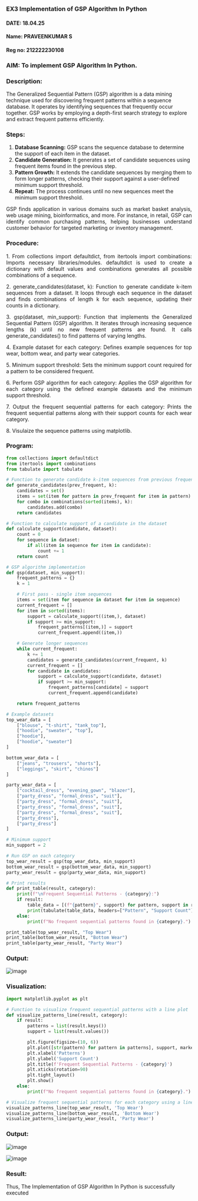 ### EX3 Implementation of GSP Algorithm In Python
#### DATE: 18.04.25
#### Name: PRAVEENKUMAR S
#### Reg no: 212222230108

### AIM: To implement GSP Algorithm In Python.
### Description:
The Generalized Sequential Pattern (GSP) algorithm is a data mining technique used for discovering frequent patterns within a sequence database. It operates by identifying sequences that frequently occur together. GSP works by employing a depth-first search strategy to explore and extract frequent patterns efficiently.
### Steps:
1. <strong>Database Scanning:</strong> GSP scans the sequence database to determine the support of each item in the dataset.
2. <strong>Candidate Generation:</strong> It generates a set of candidate sequences using frequent items found in the previous step.
3. <strong>Pattern Growth:</strong> It extends the candidate sequences by merging them to form longer patterns, checking their support against a user-defined minimum support threshold.
4. <strong>Repeat:</strong> The process continues until no new sequences meet the minimum support threshold.
<p align="justify">
GSP finds application in various domains such as market basket analysis, web usage mining, bioinformatics, and more. For instance, in retail, GSP can identify common purchasing patterns, helping businesses understand customer behavior for targeted marketing or inventory management.
</p>

### Procedure:
<p align="justify">
1. From collections import defaultdict, from itertools import combinations: Imports necessary libraries/modules. defaultdict is
used to create a dictionary with default values and combinations generates all possible combinations of a sequence.</p>
<p align="justify">
2. generate_candidates(dataset, k): Function to generate candidate k-item sequences from a dataset. It loops through each sequence in the
dataset and finds combinations of length k for each sequence, updating their counts in a dictionary.</p>
<p align="justify">
3. gsp(dataset, min_support): Function that implements the Generalized Sequential Pattern (GSP) algorithm. It iterates through increasing
sequence lengths (k) until no new frequent patterns are found. It calls generate_candidates() to find patterns of varying lengths.</p>
<p align="justify">
4. Example dataset for each category: Defines example sequences for top wear, bottom wear, and party wear categories.</p>
<p align="justify">
5. Minimum support threshold: Sets the minimum support count required for a pattern to be considered frequent.</p>
<p align="justify">
6. Perform GSP algorithm for each category: Applies the GSP algorithm for each category using the defined example datasets and the
minimum support threshold.</p>
<p align="justify">
7. Output the frequent sequential patterns for each category: Prints the frequent sequential patterns 
    along with their support counts
for each wear category.</p>
<p align="justify">
8. Visulaize the sequence patterns using matplotlib.
</p>

### Program:
```python
from collections import defaultdict
from itertools import combinations
from tabulate import tabulate

# Function to generate candidate k-item sequences from previous frequent patterns
def generate_candidates(prev_frequent, k):
    candidates = set()
    items = set(item for pattern in prev_frequent for item in pattern)
    for combo in combinations(sorted(items), k):
        candidates.add(combo)
    return candidates

# Function to calculate support of a candidate in the dataset
def calculate_support(candidate, dataset):
    count = 0
    for sequence in dataset:
        if all(item in sequence for item in candidate):
            count += 1
    return count

# GSP algorithm implementation
def gsp(dataset, min_support):
    frequent_patterns = {}
    k = 1

    # First pass - single item sequences
    items = set(item for sequence in dataset for item in sequence)
    current_frequent = []
    for item in sorted(items):
        support = calculate_support((item,), dataset)
        if support >= min_support:
            frequent_patterns[(item,)] = support
            current_frequent.append((item,))

    # Generate longer sequences
    while current_frequent:
        k += 1
        candidates = generate_candidates(current_frequent, k)
        current_frequent = []
        for candidate in candidates:
            support = calculate_support(candidate, dataset)
            if support >= min_support:
                frequent_patterns[candidate] = support
                current_frequent.append(candidate)

    return frequent_patterns

# Example datasets
top_wear_data = [
    ["blouse", "t-shirt", "tank_top"],
    ["hoodie", "sweater", "top"],
    ["hoodie"],
    ["hoodie", "sweater"]
]

bottom_wear_data = [
    ["jeans", "trousers", "shorts"],
    ["leggings", "skirt", "chinos"]
]

party_wear_data = [
    ["cocktail_dress", "evening_gown", "blazer"],
    ["party_dress", "formal_dress", "suit"],
    ["party_dress", "formal_dress", "suit"],
    ["party_dress", "formal_dress", "suit"],
    ["party_dress", "formal_dress", "suit"],
    ["party_dress"],
    ["party_dress"]
]

# Minimum support
min_support = 2

# Run GSP on each category
top_wear_result = gsp(top_wear_data, min_support)
bottom_wear_result = gsp(bottom_wear_data, min_support)
party_wear_result = gsp(party_wear_data, min_support)

# Print results
def print_table(result, category):
    print(f"\nFrequent Sequential Patterns - {category}:")
    if result:
        table_data = [(f"{pattern}", support) for pattern, support in result.items()]
        print(tabulate(table_data, headers=["Pattern", "Support Count"], tablefmt="fancy_grid"))
    else:
        print(f"No frequent sequential patterns found in {category}.")

print_table(top_wear_result, "Top Wear")
print_table(bottom_wear_result, "Bottom Wear")
print_table(party_wear_result, "Party Wear")


```
### Output:
![image](https://github.com/user-attachments/assets/02081bda-9ec3-455b-b3ba-9a48eb643968)

### Visualization:
```python
import matplotlib.pyplot as plt

# Function to visualize frequent sequential patterns with a line plot
def visualize_patterns_line(result, category):
    if result:
        patterns = list(result.keys())
        support = list(result.values())

        plt.figure(figsize=(10, 6))
        plt.plot([str(pattern) for pattern in patterns], support, marker='o', linestyle='-', color='blue')
        plt.xlabel('Patterns')
        plt.ylabel('Support Count')
        plt.title(f'Frequent Sequential Patterns - {category}')
        plt.xticks(rotation=90)
        plt.tight_layout()
        plt.show()
    else:
        print(f"No frequent sequential patterns found in {category}.")

# Visualize frequent sequential patterns for each category using a line plot
visualize_patterns_line(top_wear_result, 'Top Wear')
visualize_patterns_line(bottom_wear_result, 'Bottom Wear')
visualize_patterns_line(party_wear_result, 'Party Wear')
```
### Output:
![image](https://github.com/user-attachments/assets/1e1604f4-692e-41c6-afa9-41918b00e949)

![image](https://github.com/user-attachments/assets/b448c5d4-029b-4b0c-96c6-5037d96062b9)

### Result:
Thus, The Implementation of GSP Algorithm In Python is successfully executed
